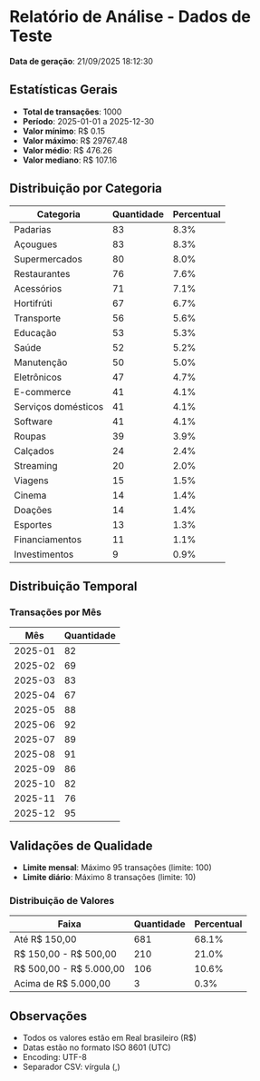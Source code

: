 # Relatório de Análise - Dados de Teste

**Data de geração**: 21/09/2025 18:12:30

## Estatísticas Gerais

- **Total de transações**: 1000
- **Período**: 2025-01-01 a 2025-12-30
- **Valor mínimo**: R$ 0.15
- **Valor máximo**: R$ 29767.48
- **Valor médio**: R$ 476.26
- **Valor mediano**: R$ 107.16

## Distribuição por Categoria

| Categoria | Quantidade | Percentual |
|-----------|------------|------------|
| Padarias | 83 | 8.3% |
| Açougues | 83 | 8.3% |
| Supermercados | 80 | 8.0% |
| Restaurantes | 76 | 7.6% |
| Acessórios | 71 | 7.1% |
| Hortifrúti | 67 | 6.7% |
| Transporte | 56 | 5.6% |
| Educação | 53 | 5.3% |
| Saúde | 52 | 5.2% |
| Manutenção | 50 | 5.0% |
| Eletrônicos | 47 | 4.7% |
| E-commerce | 41 | 4.1% |
| Serviços domésticos | 41 | 4.1% |
| Software | 41 | 4.1% |
| Roupas | 39 | 3.9% |
| Calçados | 24 | 2.4% |
| Streaming | 20 | 2.0% |
| Viagens | 15 | 1.5% |
| Cinema | 14 | 1.4% |
| Doações | 14 | 1.4% |
| Esportes | 13 | 1.3% |
| Financiamentos | 11 | 1.1% |
| Investimentos | 9 | 0.9% |

## Distribuição Temporal

### Transações por Mês

| Mês | Quantidade |
|-----|------------|
| 2025-01 | 82 |
| 2025-02 | 69 |
| 2025-03 | 83 |
| 2025-04 | 67 |
| 2025-05 | 88 |
| 2025-06 | 92 |
| 2025-07 | 89 |
| 2025-08 | 91 |
| 2025-09 | 86 |
| 2025-10 | 82 |
| 2025-11 | 76 |
| 2025-12 | 95 |

## Validações de Qualidade

- **Limite mensal**: Máximo 95 transações (limite: 100)
- **Limite diário**: Máximo 8 transações (limite: 10)

### Distribuição de Valores

| Faixa | Quantidade | Percentual |
|-------|------------|------------|
| Até R$ 150,00 | 681 | 68.1% |
| R$ 150,00 - R$ 500,00 | 210 | 21.0% |
| R$ 500,00 - R$ 5.000,00 | 106 | 10.6% |
| Acima de R$ 5.000,00 | 3 | 0.3% |

## Observações

- Todos os valores estão em Real brasileiro (R$)
- Datas estão no formato ISO 8601 (UTC)
- Encoding: UTF-8
- Separador CSV: vírgula (,)
